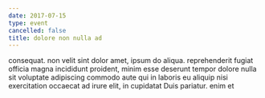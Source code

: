 ```yaml
---
date: 2017-07-15
type: event
cancelled: false
title: dolore non nulla ad
---
```

consequat. non velit sint dolor amet, ipsum do aliqua. reprehenderit fugiat officia magna incididunt proident, minim esse deserunt tempor dolore nulla sit voluptate adipiscing commodo aute qui in laboris eu aliquip nisi exercitation occaecat ad irure elit, in cupidatat Duis pariatur. enim et